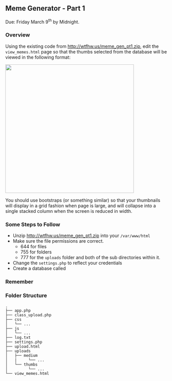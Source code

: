 
## Meme Generator - Part 1
Due: Friday March 9<sup>th</sup> by Midnight.


### Overview

Using the existing code from http://wtfhw.us/meme_gen_pt1.zip, edit the `view_memes.html` page so that the thumbs selected from the database will be viewed in the following format:

<img src="http://i.stack.imgur.com/myiVg.jpg" width="400px">

You should use bootstraps (or something similar) so that your thumbnails will display in a grid fashion when page is large, and will collapse into a single stacked column when the screen is reduced in width.

### Some Steps to Follow

- Unzip http://wtfhw.us/meme_gen_pt1.zip into your `/var/www/html`
- Make sure the file permissions are correct.  
    - 644 for files
    - 755 for folders
    - 777 for the `uploads` folder and both of the sub directories within it. 
- Change the `settings.php` to reflect your credentials
- Create a database called 

### Remember


### Folder Structure

```
.
├── app.php
├── class_upload.php
├── css
│   └── ...
├── js
│   └── ...
├── log.txt
├── settings.php
├── upload.html
├── uploads
│   ├── medium
│   |     └── ...
│   └── thumbs
│         └── ...
└── view_memes.html
```
